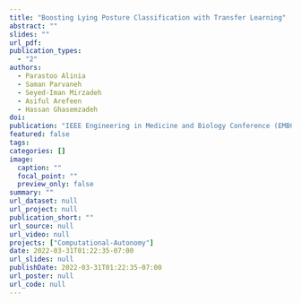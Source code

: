 ```yaml
---
title: "Boosting Lying Posture Classification with Transfer Learning"
abstract: ""
slides: ""
url_pdf:
publication_types:
  - "2"
authors:
  - Parastoo Alinia
  - Saman Parvaneh
  - Seyed-Iman Mirzadeh
  - Asiful Arefeen
  - Hassan Ghasemzadeh
doi: 
publication: "IEEE Engineering in Medicine and Biology Conference (EMBC), 2022"
featured: false
tags:
categories: []
image:
  caption: ""
  focal_point: ""
  preview_only: false
summary: ""
url_dataset: null
url_project: null
publication_short: ""
url_source: null
url_video: null
projects: ["Computational-Autonomy"]
date: 2022-03-31T01:22:35-07:00
url_slides: null
publishDate: 2022-03-31T01:22:35-07:00
url_poster: null
url_code: null
---
```


